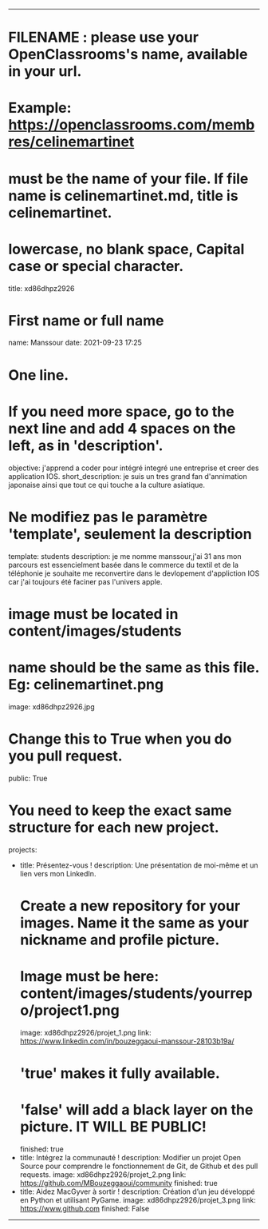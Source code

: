 ---

# FILENAME : please use your OpenClassrooms's name, available in your url.
# Example: https://openclassrooms.com/membres/celinemartinet
# must be the name of your file. If file name is celinemartinet.md, title is celinemartinet.
# lowercase, no blank space, Capital case or special character.
title: xd86dhpz2926

# First name or full name
name: Manssour
date: 2021-09-23 17:25

# One line.
# If you need more space, go to the next line and add 4 spaces on the left, as in 'description'.
objective: j'apprend a coder pour intégré integré une entreprise et creer des application IOS.
short_description: je suis un tres grand fan d'annimation japonaise ainsi que tout ce qui touche a la culture asiatique. 

# Ne modifiez pas le paramètre 'template', seulement la description
template: students
description: je me nomme manssour,j'ai 31 ans mon parcours est essencielment basée dans le commerce du textil et de la téléphonie
je souhaite me reconvertire dans le devlopement d'appliction IOS car j'ai toujours été faciner pas l'univers apple.
   

# image must be located in content/images/students
# name should be the same as this file. Eg: celinemartinet.png
image: xd86dhpz2926.jpg

# Change this to True when you do you pull request.
public: True

# You need to keep the exact same structure for each new project.
projects:
  - title: Présentez-vous !
    description: Une présentation de moi-même et un lien vers mon LinkedIn.
    # Create a new repository for your images. Name it the same as your nickname and profile picture.
    # Image must be here: content/images/students/yourrepo/project1.png
    image: xd86dhpz2926/projet_1.png
    link: https://www.linkedin.com/in/bouzeggaoui-manssour-28103b19a/
    # 'true' makes it fully available.
    # 'false' will add a black layer on the picture. IT WILL BE PUBLIC!
    finished: true
  - title: Intégrez la communauté !
    description: Modifier un projet Open Source pour comprendre le fonctionnement de Git, de Github et des pull requests. 
    image: xd86dhpz2926/projet_2.png
    link: https://github.com/MBouzeggaoui/community
    finished: true
  - title: Aidez MacGyver à sortir !
    description: Création d’un jeu développé en Python et utilisant PyGame.
    image: xd86dhpz2926/projet_3.png
    link: https://www.github.com
    finished: False
---